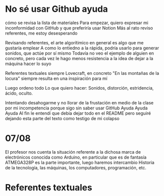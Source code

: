 # No sé usar Github ayuda
cómo se revisa la lista de materiales
Para empezar, quiero expresar mi inconformidad con GitHub y que preferiría usar Notion
Más al rato reviso referentes, me estoy desesperando

Revisando referentes, el arte algorítimico en general es algo que me gustaría emplear
A como lo entiedno a la rápida, podría usarlo para generar sonidos, que actúe por sí mismo
Todavía no veo el ejemplo de alguien en concreto, pero cada vez le hago menos resistencia a la idea de dejar a la máquina hacer lo suyo

Referentes textuales siempre Lovecraft, en concreto "En las montañas de la locura" siempre resulta en una inspiración para mí

Luego ordeno todo
Lo que quiero hacer: Sonidos, distorción, estridencia, ácido, oculto.

Intentando desahogarme y no llorar de la frustación en medio de la clase por mi incompetencia porque sigo sin saber usar GitHub
Ayuda
Ayuda
Ayuda
Al fin le entendí que debía dejar todo en el README pero seguiré dejando esta parte del texto como testigo de mi colapso 


# 07/08
El profesor nos cuenta la situación referente a la dichosa marca de electrónicos conocida como Arduino, en particular que es de fantasía
ATMEGA328P es la parte importante, luego haremos intercambio
Historia de la tecnología, las máquinas, los computadores, programación, etc.


# Referentes textuales
